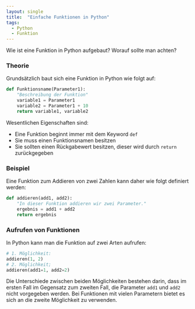 ```yaml
---
layout: single
title:  "Einfache Funktionen in Python"
tags:
  - Python
  - Funktion
---
```

Wie ist eine Funktion in Python aufgebaut? Worauf sollte man achten?

### Theorie

Grundsätzlich baut sich eine Funktion in Python wie folgt auf:

``` python
def Funktionsname(Parameter1):
	"Beschreibung der Funktion"
	variable1 = Parameter1
	variable2 = Parameter1 + 10
	return variable1, variable2
```
Wesentlichen Eigenschaften sind:

* Eine Funktion beginnt immer mit dem Keyword `def`
* Sie muss einen Funktionsnamen besitzen
* Sie sollten einen Rückgabewert besitzen, dieser wird durch `return` zurückgegeben

### Beispiel

Eine Funktion zum Addieren von zwei Zahlen kann daher wie folgt definiert werden:

``` python
def addieren(add1, add2):
	"In dieser Funktion addieren wir zwei Parameter."
	ergebnis = add1 + add2
	return ergebnis
```

### Aufrufen von Funktionen

In Python kann man die Funktion auf zwei Arten aufrufen:
``` python
# 1. Möglichkeit:
addieren(1, 2)
# 2. Möglichkeit;
addieren(add1=1, add2=2)
```
Die Unterschiede zwischen beiden Möglichkeiten bestehen darin, dass im ersten Fall im Gegensatz zum zweiten Fall, die Parameter `add1` und `add2` nicht vorgegeben werden. Bei Funktionen mit vielen Parametern bietet es sich an die zweite Möglichkeit zu verwenden.
